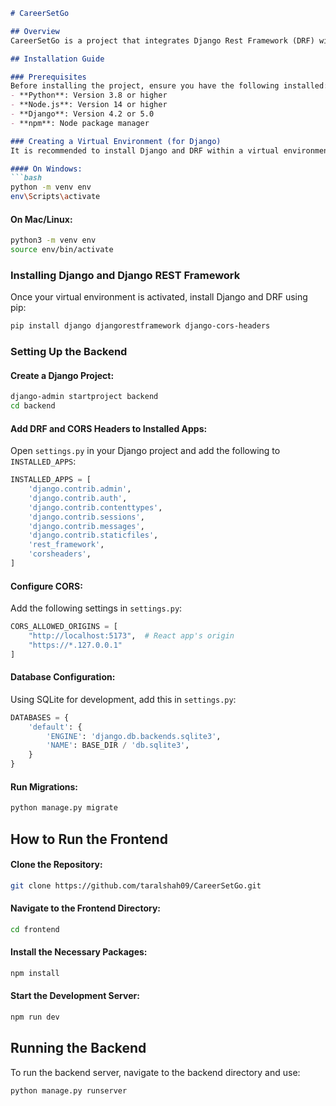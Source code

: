 ```markdown
# CareerSetGo

## Overview
CareerSetGo is a project that integrates Django Rest Framework (DRF) with a React frontend, providing a robust platform for career-related functionalities.

## Installation Guide

### Prerequisites
Before installing the project, ensure you have the following installed:
- **Python**: Version 3.8 or higher
- **Node.js**: Version 14 or higher
- **Django**: Version 4.2 or 5.0
- **npm**: Node package manager

### Creating a Virtual Environment (for Django)
It is recommended to install Django and DRF within a virtual environment. Follow these steps based on your operating system:

#### On Windows:
```bash
python -m venv env
env\Scripts\activate
```

#### On Mac/Linux:
```bash
python3 -m venv env
source env/bin/activate
```

### Installing Django and Django REST Framework
Once your virtual environment is activated, install Django and DRF using pip:
```bash
pip install django djangorestframework django-cors-headers
```

### Setting Up the Backend

#### Create a Django Project:
```bash
django-admin startproject backend
cd backend
```

#### Add DRF and CORS Headers to Installed Apps:
Open `settings.py` in your Django project and add the following to `INSTALLED_APPS`:
```python
INSTALLED_APPS = [
    'django.contrib.admin',
    'django.contrib.auth',
    'django.contrib.contenttypes',
    'django.contrib.sessions',
    'django.contrib.messages',
    'django.contrib.staticfiles',
    'rest_framework',
    'corsheaders',
]
```

#### Configure CORS:
Add the following settings in `settings.py`:
```python
CORS_ALLOWED_ORIGINS = [
    "http://localhost:5173",  # React app's origin
    "https://*.127.0.0.1"
]
```

#### Database Configuration:
Using SQLite for development, add this in `settings.py`:
```python
DATABASES = {
    'default': {
        'ENGINE': 'django.db.backends.sqlite3',
        'NAME': BASE_DIR / 'db.sqlite3',
    }
}
```

#### Run Migrations:
```bash
python manage.py migrate
```

## How to Run the Frontend

#### Clone the Repository:
```bash
git clone https://github.com/taralshah09/CareerSetGo.git
```

#### Navigate to the Frontend Directory:
```bash
cd frontend
```

#### Install the Necessary Packages:
```bash
npm install
```

#### Start the Development Server:
```bash
npm run dev
```

## Running the Backend
To run the backend server, navigate to the backend directory and use:
```bash
python manage.py runserver
```
```